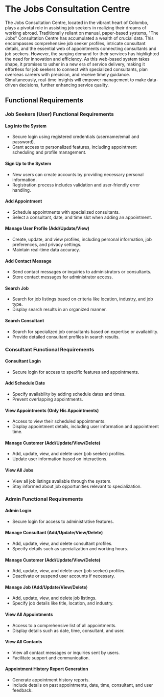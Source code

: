 # The Jobs Consultation Centre

The Jobs Consultation Centre, located in the vibrant heart of Colombo, plays a pivotal role in assisting job seekers in realizing their dreams of working abroad. Traditionally reliant on manual, paper-based systems, "The Jobs" Consultation Centre has accumulated a wealth of crucial data. This encompasses comprehensive job seeker profiles, intricate consultant details, and the essential web of appointments connecting consultants and job seekers. However, the surging demand for their services has highlighted the need for innovation and efficiency. As this web-based system takes shape, it promises to usher in a new era of service delivery, making it effortless for job seekers to connect with specialized consultants, plan overseas careers with precision, and receive timely guidance. Simultaneously, real-time insights will empower management to make data-driven decisions, further enhancing service quality.

## Functional Requirements

### Job Seekers (User) Functional Requirements

#### Log into the System
- Secure login using registered credentials (username/email and password).
- Grant access to personalized features, including appointment scheduling and profile management.

#### Sign Up to the System
- New users can create accounts by providing necessary personal information.
- Registration process includes validation and user-friendly error handling.

#### Add Appointment
- Schedule appointments with specialized consultants.
- Select a consultant, date, and time slot when adding an appointment.

#### Manage User Profile (Add/Update/View)
- Create, update, and view profiles, including personal information, job preferences, and privacy settings.
- Maintain real-time data accuracy.

#### Add Contact Message
- Send contact messages or inquiries to administrators or consultants.
- Store contact messages for administrator access.

#### Search Job
- Search for job listings based on criteria like location, industry, and job type.
- Display search results in an organized manner.

#### Search Consultant
- Search for specialized job consultants based on expertise or availability.
- Provide detailed consultant profiles in search results.

### Consultant Functional Requirements

#### Consultant Login
- Secure login for access to specific features and appointments.

#### Add Schedule Date
- Specify availability by adding schedule dates and times.
- Prevent overlapping appointments.

#### View Appointments (Only His Appointments)
- Access to view their scheduled appointments.
- Display appointment details, including user information and appointment time.

#### Manage Customer (Add/Update/View/Delete)
- Add, update, view, and delete user (job seeker) profiles.
- Update user information based on interactions.

#### View All Jobs
- View all job listings available through the system.
- Stay informed about job opportunities relevant to specialization.

### Admin Functional Requirements

#### Admin Login
- Secure login for access to administrative features.

#### Manage Consultant (Add/Update/View/Delete)
- Add, update, view, and delete consultant profiles.
- Specify details such as specialization and working hours.

#### Manage Customer (Add/Update/View/Delete)
- Add, update, view, and delete user (job seeker) profiles.
- Deactivate or suspend user accounts if necessary.

#### Manage Job (Add/Update/View/Delete)
- Add, update, view, and delete job listings.
- Specify job details like title, location, and industry.

#### View All Appointments
- Access to a comprehensive list of all appointments.
- Display details such as date, time, consultant, and user.

#### View All Contacts
- View all contact messages or inquiries sent by users.
- Facilitate support and communication.

#### Appointment History Report Generation
- Generate appointment history reports.
- Include details on past appointments, date, time, consultant, and user feedback.




